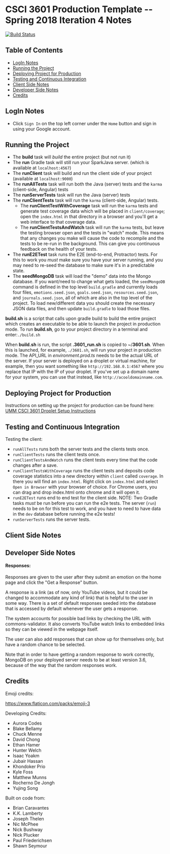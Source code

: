 # CSCI 3601 Production Template -- Spring 2018 Iteration 4 Notes
[![Build Status](https://travis-ci.org/UMM-CSci-3601-S18/iteration-4-secure-super-group.svg?branch=master)](https://travis-ci.org/UMM-CSci-3601-S18/iteration-4-secure-super-group)
<!-- TOC depthFrom:1 depthTo:5 withLinks:1 updateOnSave:1 orderedList:0 -->
## Table of Contents
- [LogIn Notes](#login-notes)
- [Running the Project](#running-the-project)
- [Deploying Project for Production](#deploying-project-for-production)
- [Testing and Continuous Integration](#testing-and-continuous-integration)
- [Client Side Notes](#client-side-notes)
- [Developer Side Notes](#developer-side-notes)
- [Credits](#credits)
<!-- /TOC -->

## LogIn Notes

- Click `Sign In` on the top left corner under the `Home` button and sign in using your Google account.

## Running the Project

- The **build** task will _build_ the entire project (but not run it)
- The **run** Gradle task will still run your SparkJava server.
(which is available at ``localhost:4567``)
- The **runClient** task will build and run the client side of your project (available at ``localhost:9000``)
- The **runAllTests** task will run both the Java (server) tests and the `karma` (client-side, Angular) tests
- The **runServerTests** task will run the Java (server) tests
- The **runClientTests** task will run the `karma` (client-side, Angular) tests. 
   * The **runClientTestWithCoverage** task will run the `karma` tests and generate test coverage data which will be placed in `client/coverage`; open the `index.html` in that directory in a browser and you'll get a web interface to that coverage data.
   * The **runClientTestsAndWatch** task will run the `karma` tests, but leave the testing browser open and the tests in "watch" mode. This means that any changes you make will cause the code to recompile and the tests to be re-run in the background. This can give you continuous feedback on the health of your tests.
- The **runE2ETest** task runs the E2E (end-to-end, Protractor) tests. For this to work you _must_ make sure you have your server running, and you may need to re-seed the database to make sure it's in a predictable state.
- The **seedMongoDB** task will load the "demo" data into the Mongo database. If you want/need to change what gets loaded, the `seedMongoDB` command is defined in the top level `build.gradle` and currently loads four files, `emotions.seed.json`, `goals.seed.json`, `resources.seed.json`, and `journals.seed.json`, all of which are also in the top level of the project. To load new/different data you should create the necessary JSON data files, and then update `build.gradle` to load those files.

**build.sh** is a script that calls upon gradle build to build the entire project which creates an executable to be able to launch the
project in production mode. To run **build.sh**, go to your project directory in a terminal and enter:``./build.sh``

When **build.sh** is run, the script **.3601_run.sh** is copied to ~/**3601.sh**. When this is launched, for example, ``./3601.sh``, will run your project in production mode. The API_URL in _environment.prod.ts_ needs to be
the actual URL of the server. If your server is deployed on a droplet or virtual machine, for example, then you want something like 
`http://192.168.0.1:4567` where you replace that IP with the IP of your droplet. If you've set up a domain name for your system, you can use that instead, like `http://acooldomainname.com`.

## Deploying Project for Production

Instructions on setting up the project for production can be found here: 
[UMM CSCI 3601 Droplet Setup Instructions](https://gist.github.com/pluck011/d968c2280cc9dc190a294eaf149b1c6e)

## Testing and Continuous Integration

Testing the client:

* `runAllTests` runs both the server tests and the clients tests once.
* `runClientTests` runs the client tests once.
* `runClientTestsAndWatch` runs the client tests every time that the code changes after a save.
* `runClientTestsWithCoverage` runs the client tests and deposits code coverage statistics into a new directory within `client` called `coverage`. In there you will find an `index.html`. Right click on `index.html` and select `Open in Browser` with your browser of choice. For Chrome users, you can drag and drop index.html onto chrome and it will open it.  
* `runE2ETest` runs end to end test for the client side. NOTE: Two Gradle tasks _must_ be run before you can run the e2e tests. 
The server (`run`) needs to be on for this test to work, and you have to
need to have data in the `dev` database before running the e2e tests!
* `runServerTests` runs the server tests.

## Client Side Notes

## Developer Side Notes

#### Responses:

Responses are given to the user after they submit an emotion on the home page and click the "Get a Response" button. 

A response is a link (as of now, only YouTube videos, but it could be changed to accommodate any kind of link) that is helpful to the user in some way. There is a set of default responses seeded into the database that is accessed by default whenever the user gets a response. 


The system accounts for possible bad links by checking the URL with commons-validator. It also converts YouTube watch links to embedded links so they can be viewed in the webpage itself.

The user can also add responses that can show up for themselves only, but have a random chance to be selected. 

Note that in order to have getting a random response to work correctly, MongoDB on your deployed server needs to be at least version 3.6, because of the way that the random responses work. 

## Credits

Emoji credits: 

https://www.flaticon.com/packs/emoji-3

Developing Credits:

- Aurora Codes
- Blake Bellamy
- Chuck Menne
- David Chong
- Ethan Hamer
- Hunter Welch
- Isaac Yoakm
- Jubair Hassan
- Khondoker Prio
- Kyle Foss
- Matthew Munns
- Rocherno De Jongh
- Yujing Song

Built on code from:
- Brian Caravantes
- K.K. Lamberty
- Joseph Thelen
- Nic McPhee
- Nick Bushway
- Nick Plucker
- Paul Friederichsen
- Shawn Seymour
